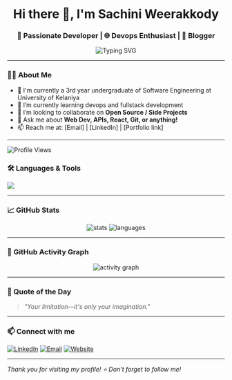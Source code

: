 <!--
**SachiniUresha/SachiniUresha** is a ✨ _special_ ✨ repository because its `README.md` (this file) appears on your GitHub profile.

Here are some ideas to get you started:

- 🔭 I’m currently working on ...
- 🌱 I’m currently learning ...
- 👯 I’m looking to collaborate on ...
- 🤔 I’m looking for help with ...
- 💬 Ask me about ...
- 📫 How to reach me: ...
- 😄 Pronouns: ...
- ⚡ Fun fact: ...
-->
<!-- README.md for your GitHub profile -->
<h1 align="center">Hi there 👋, I'm Sachini Weerakkody</h1>
<h3 align="center">🚀 Passionate Developer | 🌐 Devops Enthusiast | 🎨 Blogger</h3>

<p align="center">
  <img src="https://readme-typing-svg.herokuapp.com?font=Fira+Code&size=18&pause=1000&color=00FEEF&width=435&lines=Welcome+to+my+GitHub!;Always+learning+something+new.;Love+building+cool+things." alt="Typing SVG" />
</p>

---

### 🧑‍💻 About Me

- 💼 I'm currently a 3rd year undergraduate of Software Engineering at University of Kelaniya
- 🌱 I’m currently learning devops and fullstack development
- 👯 I’m looking to collaborate on **Open Source / Side Projects**
- 💬 Ask me about **Web Dev, APIs, React, Git, or anything!**
- 📫 Reach me at: [Email] | [LinkedIn] | [Portfolio link]

---

![Profile Views](https://komarev.com/ghpvc/?username=YourGitHubUsername&color=blue)


### 🛠️ Languages & Tools

<p align="left">
  <img src="https://skillicons.dev/icons?i=js,react,nextjs,nodejs,express,mongodb,tailwind,figma,git,github,vscode" />
</p>

---

### 📈 GitHub Stats

<p align="center">
  <img src="https://github-readme-stats.vercel.app/api?username=YourGitHubUsername&show_icons=true&theme=radical" alt="stats" />
  <img src="https://github-readme-stats.vercel.app/api/top-langs/?username=YourGitHubUsername&layout=compact&theme=radical" alt="languages" />
</p>

---

### 🧩 GitHub Activity Graph

<p align="center">
  <img src="https://github-readme-activity-graph.cyclic.app/graph?username=YourGitHubUsername&theme=react-dark" alt="activity graph" />
</p>

---

### 🎯 Quote of the Day

> _"Your limitation—it's only your imagination."_

---

### 📫 Connect with me

<p>
  <a href="https://linkedin.com/in/yourusername"><img alt="LinkedIn" src="https://img.shields.io/badge/LinkedIn-blue?style=flat-square&logo=linkedin" /></a>
  <a href="mailto:youremail@example.com"><img alt="Email" src="https://img.shields.io/badge/Email-red?style=flat-square&logo=gmail" /></a>
  <a href="https://yourportfolio.com"><img alt="Website" src="https://img.shields.io/badge/Portfolio-000?style=flat-square&logo=google-chrome" /></a>
</p>

---

*Thank you for visiting my profile! ⭐ Don’t forget to follow me!*


